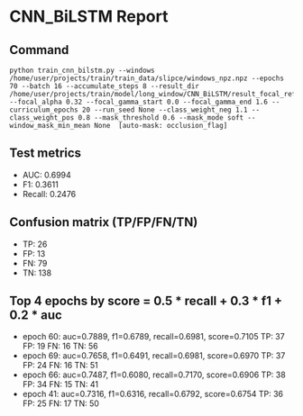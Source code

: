 # CNN_BiLSTM Report

## Command
```
python train_cnn_bilstm.py --windows /home/user/projects/train/train_data/slipce/windows_npz.npz --epochs 70 --batch 16 --accumulate_steps 8 --result_dir /home/user/projects/train/model/long_window/CNN_BiLSTM/result_focal_refine/cw06_fg08 --focal_alpha 0.32 --focal_gamma_start 0.0 --focal_gamma_end 1.6 --curriculum_epochs 20 --run_seed None --class_weight_neg 1.1 --class_weight_pos 0.8 --mask_threshold 0.6 --mask_mode soft --window_mask_min_mean None  [auto-mask: occlusion_flag]
```

## Test metrics
- AUC: 0.6994
- F1: 0.3611
- Recall: 0.2476
## Confusion matrix (TP/FP/FN/TN)
- TP: 26
- FP: 13
- FN: 79
- TN: 138

## Top 4 epochs by score = 0.5 * recall + 0.3 * f1 + 0.2 * auc
- epoch 60: auc=0.7889, f1=0.6789, recall=0.6981, score=0.7105  TP: 37 FP: 19 FN: 16 TN: 56
- epoch 69: auc=0.7658, f1=0.6491, recall=0.6981, score=0.6970  TP: 37 FP: 24 FN: 16 TN: 51
- epoch 66: auc=0.7487, f1=0.6080, recall=0.7170, score=0.6906  TP: 38 FP: 34 FN: 15 TN: 41
- epoch 41: auc=0.7316, f1=0.6316, recall=0.6792, score=0.6754  TP: 36 FP: 25 FN: 17 TN: 50
